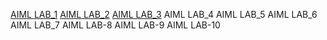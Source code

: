 [AIML LAB_1](https://github.com/codebot950/AIML-2024-25/blob/main/AIML%20LAB-01%202001.ipynb)
[AIML LAB_2](https://github.com/codebot950/AIML-2024-25/blob/main/AIML%20LAB-02%202001.ipynb)
[AIML LAB_3](vhttps://github.com/codebot950/AIML-2024-25/blob/main/AIML%20LAB-03%202001.ipynb)
AIML LAB_4
AIML LAB_5
AIML LAB_6
AIML LAB_7
AIML LAB-8
AIML LAB-9
AIML LAB-10


